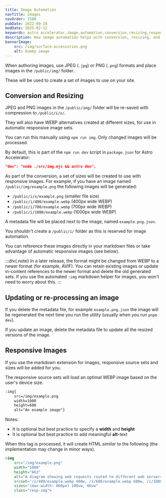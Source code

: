 ```yaml
---
title: Image Automation
navTitle: Images
navOrder: 1500
pubDate: 2022-09-28
modDate: 2025-02-12
keywords: astro accelerator,image,automation,conversion,resizing,responsive
description: How image automation helps with conversion, resizing, and responsive images.
bannerImage:
    src: /img/surface-accessories.png
    alt: Dummy image
---
```


When authoring images, use JPEG (`.jpg`) or PNG (`.png`) formats and place images in the `/public/img/` folder.

These will be used to create a set of images to use on your site.

## Conversion and Resizing

JPEG and PNG images in the `/public/img/` folder will be re-saved with compression to `/public/i/x/`.

They will also have WEBP alternatives created at different sizes, for use in automatic responsive image sets.

You can run this manually using `npm run img`. Only changed images will be processed.

By default, this is part of the `npm run dev` script in `package.json` for Astro Accelerator:

```json
"dev": "node ./src/img.mjs && astro dev",
```

As part of the conversion, a set of sizes will be created to use with responsive images. For example, if you have an image named `/public/img/example.png` the following images will be generated:

- `/public/i/x/example.png` (smaller file size)
- `/public/i/400/example.webp` (400px wide WEBP)
- `/public/i/700/example.webp` (700px wide WEBP)
- `/public/i/1000/example.webp` (1000px wide WEBP)

A metadata file will be placed next to the image, named `example.png.json`.

You shouldn't create a `/public/i/` folder as this is reserved for image automation.

You can reference these images directly in your markdown files or take advantage of automatic responsive images (see below).

:::div{.note}
In a later release, the format might be changed from WEBP to a newer format (for example, AVIF). You can retain existing images or update in-content references to the newer format and delete the old generated sets. If you use the automated `:img` markdown helper for images, you won't need to worry about this.
:::

## Updating or re-processing an image

If you delete the metadata file, for example `example.png.json` the image will be regenerated the next time you run the utility (usually when you run `pnpm dev`).

If you update an image, delete the metadata file to update all the resized versions of the image.

## Responsive Images

If you use the markdown extension for images, responsive source sets and sizes will be added for you.

The responsive source sets will load an optimal WEBP image based on the user's device size.

```markdown
:img{
    src=/img/example.png
    width=1000
    height=600
    alt="An example image"}
```

Notes:

- It is optional but best practice to specify a **width** and **height**
- It is optional but best practice to add meaningful **alt**-text

When this tag is processed, it will create HTML *similar* to the following (the implementation may change in minor ways).

```html
<img
    src="/img/example.png"
    width="1000"
    height="663"
    alt="A diagram showing web requests routed to different web servers"
    srcset="/i/400/example.webp 400w, /i/600/example.webp 600w, /i/1000/example.webp, 1000w"
    sizes="(max-width: 860px) 100vw, 66vw"
    class="resp-img">
```
